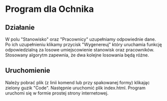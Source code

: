 # Program dla Ochnika
## Działanie

W polu "Stanowisko" oraz "Pracownicy" uzupełniamy odpowiednie dane. Po ich uzupełnieniu klikamy przycisk "Wygenereuj" który uruchamia funkcję odpowiedzialną za losowe
umiejscowienie stanowisk oraz pracowników.
Stosowany algorytm zapewnia, że dwa kolejne losowania będą różne.

## Uruchomienie

Należy pobrać plik (z linii komend lub przy spakowanej formy) klikając zielony guzik "Code". Następnie uruchomić plik index.html. Program uruchomi się w formie prostej strony internetowej.
